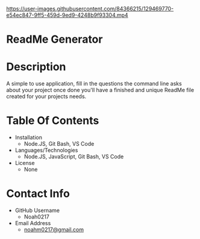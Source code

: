 

https://user-images.githubusercontent.com/84366215/129469770-e54ec847-9ff5-459d-9ed9-4248b9f93304.mp4

 
  # ReadMe Generator

  # Description
  
  A simple to use application, fill in the questions the command line asks about your project once done you'll have a finished and unique ReadMe file created for your projects needs.

  # Table Of Contents
  * Installation
    * Node.JS, Git Bash, VS Code
  * Languages/Technologies
    * Node.JS, JavaScript, Git Bash, VS Code
  * License
    * None 

  # Contact Info
  * GitHub Username
    * Noah0217
  * Email Address
    * noahm0217@gmail.com
  

